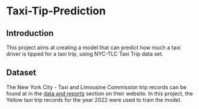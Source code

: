 # Taxi-Tip-Prediction

## Introduction

This project aims at creating a model that can predict how much a taxi driver is tipped for a taxi trip, using NYC-TLC Taxi Trip data set.

## Dataset

The New York City - Taxi and Limousine Commission trip records can be found at in the [data and reports](https://www.nyc.gov/site/tlc/about/tlc-trip-record-data.page) section on their website. In this project, the Yellow taxi trip records for the year 2022 were used to train the model.
